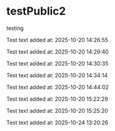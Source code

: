 # testPublic2
testing

Test text added at: 2025-10-20 14:26:55

Test text added at: 2025-10-20 14:29:40

Test text added at: 2025-10-20 14:30:35

Test text added at: 2025-10-20 14:34:14

Test text added at: 2025-10-20 14:44:02

Test text added at: 2025-10-20 15:22:29

Test text added at: 2025-10-20 15:25:20

Test text added at: 2025-10-24 13:20:26
